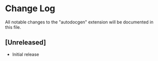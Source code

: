 # Change Log

All notable changes to the "autodocgen" extension will be documented in this file.

## [Unreleased]

- Initial release
